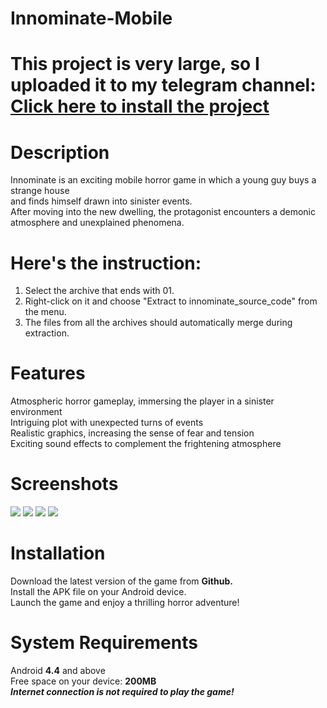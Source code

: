 # Innominate-Mobile
# This project is very large, so I uploaded it to my telegram channel: <a href="https://t.me/babadjanov_dev">Click here to install the project</a>
# Description
Innominate is an exciting mobile horror game in which a young guy buys a strange house<br>
and finds himself drawn into sinister events.<br>
After moving into the new dwelling, the protagonist encounters a demonic atmosphere and unexplained phenomena.<br>

# Here's the instruction:

1. Select the archive that ends with 01.<br>
2. Right-click on it and choose "Extract to innominate_source_code" from the menu.<br>
3. The files from all the archives should automatically merge during extraction.<br>

# Features
Atmospheric horror gameplay, immersing the player in a sinister environment<br>
Intriguing plot with unexpected turns of events<br>
Realistic graphics, increasing the sense of fear and tension<br>
Exciting sound effects to complement the frightening atmosphere<br>
# Screenshots

<img src="https://github.com/strike11/Innominate-Mobile/tree/main/screenshots/screen-1.webp">
<img src="https://github.com/strike11/Innominate-Mobile/tree/main/screenshots/screen-3.webp">
<img src="https://github.com/strike11/Innominate-Mobile/tree/main/screenshots/screen-4.webp">
<img src="https://github.com/strike11/Innominate-Mobile/tree/main/screenshots/screen-6.webp">


# Installation
Download the latest version of the game from <b>Github.</b><br>
Install the APK file on your Android device.<br>
Launch the game and enjoy a thrilling horror adventure!<br>


# System Requirements
Android <b>4.4</b> and above<br>
Free space on your device: <b>200MB</b><br>
<i><b>Internet connection is not required to play the game!</i></b>
